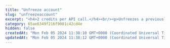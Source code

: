 ```yaml
---
title: "Unfreeze account"
slug: "unfreezeaccount"
excerpt: "<h4>2 credits per API call.</h4><br/><p>Unfreezes a previously frozen account. Unfreezing a non-frozen account not affect the account.</p>"
category: 65ae6349f216f9001c42cd4e
hidden: false
createdAt: "Mon Feb 05 2024 11:38:10 GMT+0000 (Coordinated Universal Time)"
updatedAt: "Mon Feb 05 2024 11:38:12 GMT+0000 (Coordinated Universal Time)"
---
```

